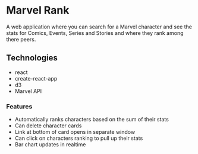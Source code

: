 # Marvel Rank

  A web application where you can search for a Marvel character and see the stats for Comics, Events, Series and Stories and where they rank among there peers.

## Technologies
  - react
  - create-react-app
  - d3
  - Marvel API

### Features

  - Automatically ranks characters based on the sum of their stats
  - Can delete character cards
  - Link at bottom of card opens in separate window
  - Can click on characters ranking to pull up their stats
  - Bar chart updates in realtime
